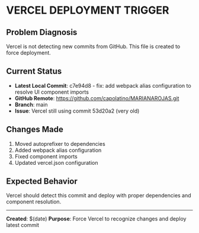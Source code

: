# VERCEL DEPLOYMENT TRIGGER

## Problem Diagnosis
Vercel is not detecting new commits from GitHub. This file is created to force deployment.

## Current Status
- **Latest Local Commit**: c7e94d8 - fix: add webpack alias configuration to resolve UI component imports
- **GitHub Remote**: https://github.com/capolatino/MARIANAROJAS.git
- **Branch**: main
- **Issue**: Vercel still using commit 53d20a2 (very old)

## Changes Made
1. Moved autoprefixer to dependencies
2. Added webpack alias configuration
3. Fixed component imports
4. Updated vercel.json configuration

## Expected Behavior
Vercel should detect this commit and deploy with proper dependencies and component resolution.

---
**Created**: $(date)
**Purpose**: Force Vercel to recognize changes and deploy latest commit

